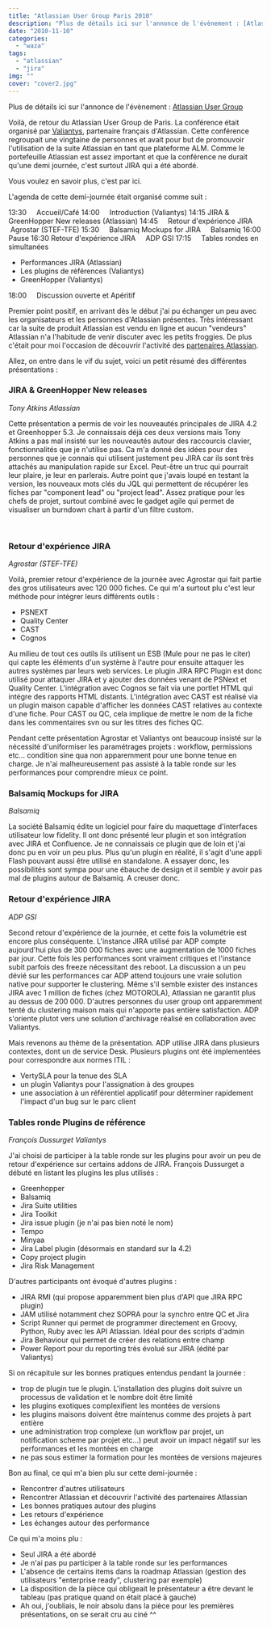 ```yaml
---
title: "Atlassian User Group Paris 2010"
description: "Plus de détails ici sur l'annonce de l'évènement : [Atlassian User Group](http://confluence.atlassian.com/display/AUG/France+-+Paris+Atlassian+User+Gr..."
date: "2010-11-10"
categories: 
  - "waza"
tags: 
  - "atlassian"
  - "jira"
img: ""
cover: "cover2.jpg"
---
```


Plus de détails ici sur l'annonce de l'évènement : [Atlassian User Group](http://confluence.atlassian.com/display/AUG/France+-+Paris+Atlassian+User+Group)

Voilà, de retour du Atlassian User Group de Paris. La conférence était organisé par [Valiantys](http://www.valiantys.com/display/IN/Accueil), partenaire français d'Atlassian. Cette conférence regroupait une vingtaine de personnes et avait pour but de promouvoir l'utilisation de la suite Atlassian en tant que plateforme ALM. Comme le portefeuille Atlassian est assez important et que la conférence ne durait qu'une demi journée, c'est surtout JIRA qui a été abordé.

Vous voulez en savoir plus, c'est par ici.

L'agenda de cette demi-journée était organisé comme suit :

13:30     Accueil/Café 14:00     Introduction (Valiantys) 14:15 JIRA & GreenHopper New releases (Atlassian) 14:45     Retour d'expérience JIRA     Agrostar (STEF-TFE) 15:30     Balsamiq Mockups for JIRA     Balsamiq 16:00 Pause 16:30 Retour d'expérience JIRA     ADP GSI 17:15     Tables rondes en simultanées

- Performances JIRA (Atlassian)
- Les plugins de références (Valiantys)
- GreenHopper (Valiantys)

18:00     Discussion ouverte et Apéritif

Premier point positif, en arrivant dès le début j'ai pu échanger un peu avec les organisateurs et les personnes d'Atlassian présentes. Très intéressant car la suite de produit Atlassian est vendu en ligne et aucun "vendeurs" Atlassian n'a l'habitude de venir discuter avec les petits froggies. De plus c'était pour moi l'occasion de découvrir l'activité des [partenaires Atlassian](http://confluence.atlassian.com/display/APW/Partner+Directory+Home).

Allez, on entre dans le vif du sujet, voici un petit résumé des différentes présentations :

### JIRA & GreenHopper New releases

_Tony Atkins Atlassian_

Cette présentation a permis de voir les nouveautés principales de JIRA 4.2 et Greenhopper 5.3. Je connaissais déjà ces deux versions mais Tony Atkins a pas mal insisté sur les nouveautés autour des raccourcis clavier, fonctionnalités que je n'utilise pas. Ca m'a donné des idées pour des personnes que je connais qui utilisent justement peu JIRA car ils sont très attachés au manipulation rapide sur Excel. Peut-être un truc qui pourrait leur plaire, je leur en parlerais. Autre point que j'avais loupé en testant la version, les nouveaux mots clés du JQL qui permettent de récupérer les fiches par "component lead" ou "project lead". Assez pratique pour les chefs de projet, surtout combiné avec le gadget agile qui permet de visualiser un burndown chart à partir d'un filtre custom.

 

### Retour d'expérience JIRA

_Agrostar (STEF-TFE)_

Voilà, premier retour d'expérience de la journée avec Agrostar qui fait partie des gros utilisateurs avec 120 000 fiches. Ce qui m'a surtout plu c'est leur méthode pour intégrer leurs différents outils :

- PSNEXT
- Quality Center
- CAST
- Cognos

Au milieu de tout ces outils ils utilisent un ESB (Mule pour ne pas le citer) qui capte les éléments d'un système à l'autre pour ensuite attaquer les autres systèmes par leurs web services. Le plugin JIRA RPC Plugin est donc utilisé pour attaquer JIRA et y ajouter des données venant de PSNext et Quality Center. L'intégration avec Cognos se fait via une portlet HTML qui intégre des rapports HTML distants. L'intégration avec CAST est réalisé via un plugin maison capable d'afficher les données CAST relatives au contexte d'une fiche. Pour CAST ou QC, cela implique de mettre le nom de la fiche dans les commentaires svn ou sur les titres des fiches QC.

Pendant cette présentation Agrostar et Valiantys ont beaucoup insisté sur la nécessité d'uniformiser les paramétrages projets : workflow, permissions etc... condition sine qua non apparemment pour une bonne tenue en charge. Je n'ai malheureusement pas assisté à la table ronde sur les performances pour comprendre mieux ce point.

### Balsamiq Mockups for JIRA

_Balsamiq_

La société Balsamiq édite un logiciel pour faire du maquettage d'interfaces utilisateur low fidelity. Il ont donc présenté leur plugin et son intégration avec JIRA et Confluence. Je ne connaissais ce plugin que de loin et j'ai donc pu en voir un peu plus. Plus qu'un plugin en réalité, il s'agit d'une appli Flash pouvant aussi être utilisé en standalone. A essayer donc, les possibilités sont sympa pour une ébauche de design et il semble y avoir pas mal de plugins autour de Balsamiq. A creuser donc.

### Retour d'expérience JIRA

_ADP GSI_

Second retour d'expérience de la journée, et cette fois la volumétrie est encore plus conséquente. L'instance JIRA utilisé par ADP compte aujourd'hui plus de 300 000 fiches avec une augmentation de 1000 fiches par jour. Cette fois les performances sont vraiment critiques et l'instance subit parfois des freeze nécessitant des reboot. La discussion a un peu dévié sur les performances car ADP attend toujours une vraie solution native pour supporter le clustering. Même s'il semble exister des instances JIRA avec 1 million de fiches (chez MOTOROLA), Atlassian ne garantit plus au dessus de 200 000. D'autres personnes du user group ont apparemment tenté du clustering maison mais qui n'apporte pas entière satisfaction. ADP s'oriente plutot vers une solution d'archivage réalisé en collaboration avec Valiantys.

Mais revenons au thème de la présentation. ADP utilise JIRA dans plusieurs contextes, dont un de service Desk. Plusieurs plugins ont été implementées pour correspondre aux normes ITIL :

- VertySLA pour la tenue des SLA
- un plugin Valiantys pour l'assignation à des groupes
- une association à un référentiel applicatif pour déterminer rapidement l'impact d'un bug sur le parc client

### Tables ronde Plugins de référence

_François Dussurget Valiantys_

J'ai choisi de participer à la table ronde sur les plugins pour avoir un peu de retour d'expérience sur certains addons de JIRA. François Dussurget a débuté en listant les plugins les plus utilisés :

- Greenhopper
- Balsamiq
- Jira Suite utilities
- Jira Toolkit
- Jira issue plugin (je n'ai pas bien noté le nom)
- Tempo
- Minyaa
- Jira Label plugin (désormais en standard sur la 4.2)
- Copy project plugin
- Jira Risk Management

D'autres participants ont évoqué d'autres plugins :

- JIRA RMI (qui propose apparemment bien plus d'API que JIRA RPC plugin)
- JAM utilisé notamment chez SOPRA pour la synchro entre QC et Jira
- Script Runner qui permet de programmer directement en Groovy, Python, Ruby avec les API Atlassian. Idéal pour des scripts d'admin
- Jira Behaviour qui permet de créer des relations entre champ
- Power Report pour du reporting très évolué sur JIRA (édité par Valiantys)

Si on récapitule sur les bonnes pratiques entendus pendant la journée :

- trop de plugin tue le plugin. L'installation des plugins doit suivre un processus de validation et le nombre doit être limité
- les plugins exotiques complexifient les montées de versions
- les plugins maisons doivent être maintenus comme des projets à part entière
- une administration trop complexe (un workflow par projet, un notification scheme par projet etc...) peut avoir un impact négatif sur les performances et les montées en charge
- ne pas sous estimer la formation pour les montées de versions majeures

Bon au final, ce qui m'a bien plu sur cette demi-journée :

- Rencontrer d'autres utilisateurs
- Rencontrer Atlassian et découvrir l'activité des partenaires Atlassian
- Les bonnes pratiques autour des plugins
- Les retours d'expérience
- Les échanges autour des performance

Ce qui m'a moins plu :

- Seul JIRA a été abordé
- Je n'ai pas pu participer à la table ronde sur les performances
- L'absence de certains items dans la roadmap Atlassian (gestion des utilisateurs "enterprise ready", clustering par exemple)
- La disposition de la pièce qui obligeait le présentateur a être devant le tableau (pas pratique quand on était placé à gauche)
- Ah oui, j'oubliais, le noir absolu dans la pièce pour les premières présentations, on se serait cru au ciné ^^
